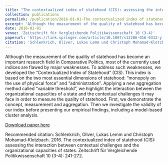 ```yaml
---
title: "The contextualized index of statehood (CIS): assessing the interaction between contextual challenges and the organizational capacities of states"
collection: publications
permalink: /publication/2016-01-01-The contextualized index of statehood (CIS)
excerpt: 'Although the measurement of the quality of statehood has become an important research field in Comparative Politics, most of the currently used indices are flawed by major weaknesses. To address such weaknesses, we developed the “Contextualized Index of Statehood” (CIS). This index is based on the two most essential dimensions of statehood: “monopoly on the use of physical force” and “administration”. Applying a new aggregation method called “variable threshold”, we highlight the interaction between the organizational capacities of a state and the contextual challenges it may face in order to measure the quality of statehood. First, we demonstrate the concept, measurement and aggregation. Then we investigate the validity of our index before presenting our empirical findings, including a model-based cluster analysis.'
date: 2016-01-01
venue: 'Zeitschrift für Vergleichende Politikwissenschaft 10 (3-4)'
paperurl: 'https://link.springer.com/article/10.1007/s12286-016-0312-y'
citation: 'Schlenkrich, Oliver, Lukas Lemm und Christoph Mohamad-Klotzbach. 2016. The contextualized index of statehood (CIS): assessing the interaction between contextual challenges and the organizational capacities of states. Zeitschrift für Vergleichende Politikwissenschaft 10 (3-4): 241-272.'
---
```


Although the measurement of the quality of statehood has become an important research field in Comparative Politics, most of the currently used indices are flawed by major weaknesses. To address such weaknesses, we developed the “Contextualized Index of Statehood” (CIS). This index is based on the two most essential dimensions of statehood: “monopoly on the use of physical force” and “administration”. Applying a new aggregation method called “variable threshold”, we highlight the interaction between the organizational capacities of a state and the contextual challenges it may face in order to measure the quality of statehood. First, we demonstrate the concept, measurement and aggregation. Then we investigate the validity of our index before presenting our empirical findings, including a model-based cluster analysis.

[Download paper here](https://link.springer.com/article/10.1007/s12286-016-0312-y)


Recommended citation: Schlenkrich, Oliver, Lukas Lemm und Christoph Mohamad-Klotzbach. 2016. The contextualized index of statehood (CIS): assessing the interaction between contextual challenges and the organizational capacities of states. Zeitschrift für Vergleichende Politikwissenschaft 10 (3-4): 241-272.
